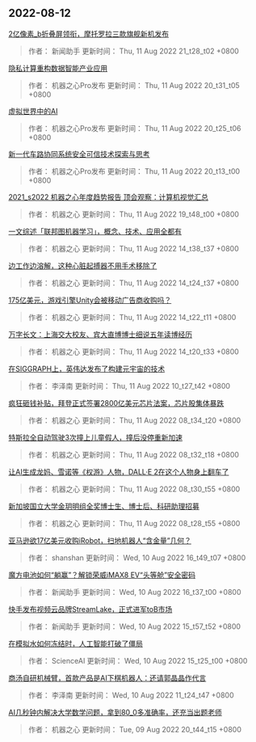 
## 2022-08-12

 [2亿像素_b折叠屏领衔，摩托罗拉三款旗舰新机发布](https://www.jiqizhixin.com/articles/2022-08-11-15)

> 作者： 新闻助手  更新时间： Thu, 11 Aug 2022 21_t28_t02 +0800

 [隐私计算重构数据智能产业应用](https://www.jiqizhixin.com/articles/2022-08-11-14)

> 作者： 机器之心Pro发布  更新时间： Thu, 11 Aug 2022 20_t31_t05 +0800

 [虚拟世界中的AI](https://www.jiqizhixin.com/articles/2022-08-11-13)

> 作者： 机器之心Pro发布  更新时间： Thu, 11 Aug 2022 20_t25_t06 +0800

 [新一代车路协同系统安全可信技术探索与思考](https://www.jiqizhixin.com/articles/2022-08-11-12)

> 作者： 机器之心Pro发布  更新时间： Thu, 11 Aug 2022 20_t13_t00 +0800

 [2021_s2022 机器之心年度趋势报告   顶会观察：计算机视觉汇总](https://www.jiqizhixin.com/articles/2022-08-11-11)

> 作者： 机器之心  更新时间： Thu, 11 Aug 2022 19_t48_t00 +0800

 [一文综述「联邦图机器学习」，概念、技术、应用全都有](https://www.jiqizhixin.com/articles/2022-08-11-10)

> 作者： 机器之心  更新时间： Thu, 11 Aug 2022 14_t38_t37 +0800

 [边工作边溶解，这种心脏起搏器不用手术移除了](https://www.jiqizhixin.com/articles/2022-08-11-9)

> 作者： 机器之心  更新时间： Thu, 11 Aug 2022 14_t24_t37 +0800

 [175亿美元，游戏引擎Unity会被移动广告商收购吗？](https://www.jiqizhixin.com/articles/2022-08-11-8)

> 作者： 机器之心  更新时间： Thu, 11 Aug 2022 14_t22_t11 +0800

 [万字长文：上海交大校友、宾大直博博士细说五年读博经历](https://www.jiqizhixin.com/articles/2022-08-11-7)

> 作者： 机器之心  更新时间： Thu, 11 Aug 2022 14_t20_t33 +0800

 [在SIGGRAPH上，英伟达发布了构建元宇宙的技术](https://www.jiqizhixin.com/articles/2022-08-11-5)

> 作者： 李泽南  更新时间： Thu, 11 Aug 2022 10_t27_t42 +0800

 [疯狂砸钱补贴，拜登正式签署2800亿美元芯片法案，芯片股集体暴跌](https://www.jiqizhixin.com/articles/2022-08-11-4)

> 作者： 机器之心  更新时间： Thu, 11 Aug 2022 08_t34_t20 +0800

 [特斯拉全自动驾驶3次撞上儿童假人，撞后没停重新加速](https://www.jiqizhixin.com/articles/2022-08-11-3)

> 作者： 机器之心  更新时间： Thu, 11 Aug 2022 08_t32_t18 +0800

 [让AI生成龙妈、雪诺等《权游》人物，DALL·E 2在这个人物身上翻车了](https://www.jiqizhixin.com/articles/2022-08-11-2)

> 作者： 机器之心  更新时间： Thu, 11 Aug 2022 08_t30_t55 +0800

 [新加坡国立大学金玥明组全奖博士生、博士后、科研助理招募](https://www.jiqizhixin.com/articles/2022-08-11)

> 作者： 机器之心  更新时间： Thu, 11 Aug 2022 08_t28_t55 +0800

 [亚马逊欲17亿美元收购iRobot，扫地机器人“含金量”几何？](https://www.jiqizhixin.com/articles/2022-08-10-6)

> 作者： shanshan  更新时间： Wed, 10 Aug 2022 16_t49_t07 +0800

 [魔方电池如何“躺赢”？解锁荣威iMAX8 EV“头等舱”安全密码](https://www.jiqizhixin.com/articles/2022-08-10-5)

> 作者： 新闻助手  更新时间： Wed, 10 Aug 2022 16_t37_t00 +0800

 [快手发布视频云品牌StreamLake，正式进军toB市场](https://www.jiqizhixin.com/articles/2022-08-10-4)

> 作者： 新闻助手  更新时间： Wed, 10 Aug 2022 15_t57_t52 +0800

 [在模拟水如何冻结时，人工智能打破了僵局](https://www.jiqizhixin.com/articles/2022-08-10-3)

> 作者： ScienceAI  更新时间： Wed, 10 Aug 2022 15_t25_t00 +0800

 [商汤自研机械臂，首款产品是AI下棋机器人：还请郭晶晶作代言](https://www.jiqizhixin.com/articles/2022-08-10-2)

> 作者： 李泽南  更新时间： Wed, 10 Aug 2022 11_t24_t47 +0800

 [AI几秒钟内解决大学数学问题，拿到80_0多准确率，还充当出题老师](https://www.jiqizhixin.com/articles/2022-08-09-13)

> 作者： 机器之心  更新时间： Tue, 09 Aug 2022 20_t44_t15 +0800
